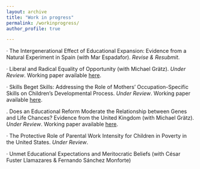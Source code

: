 ```yaml
---
layout: archive
title: "Work in progress"
permalink: /workinprogress/
author_profile: true

---
```


· The Intergenerational Effect of Educational Expansion: Evidence from a Natural Experiment in Spain (with Mar Espadafor). _Revise & Resubmit_.

· Liberal and Radical Equality of Opportunity (with Michael Grätz). _Under Review_. Working paper available [here](https://osf.io/preprints/socarxiv/t2ucp).

· Skills Beget Skills: Addressing the Role of Mothers’ Occupation-Specific Skills on Children’s Developmental Process.  _Under Review_. Working paper available [here](https://osf.io/preprints/socarxiv/mxktu).

. Does an Educational Reform Moderate the Relationship between Genes and Life Chances? Evidence from the United Kingdom (with Michael Grätz). _Under Review_. Working paper available [here](https://osf.io/preprints/socarxiv/4x375).

· The Protective Role of Parental Work Intensity for Children in Poverty in the United States. _Under Review_. 

· Unmet Educational Expectations and Meritocratic Beliefs (with César Fuster Llamazares & Fernando Sánchez Monforte)
